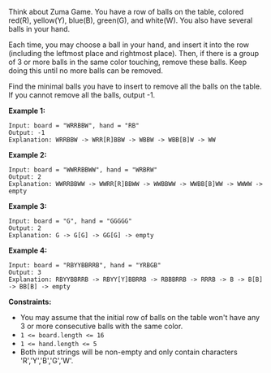 Think about Zuma Game. You have a row of balls on the table, colored red(R),
yellow(Y), blue(B), green(G), and white(W). You also have several balls in
your hand.

Each time, you may choose a ball in your hand, and insert it into the row
(including the leftmost place and rightmost place). Then, if there is a group
of 3 or more balls in the same color touching, remove these balls. Keep doing
this until no more balls can be removed.

Find the minimal balls you have to insert to remove all the balls on the
table. If you cannot remove all the balls, output -1.



**Example 1:**

    
    
    Input: board = "WRRBBW", hand = "RB"
    Output: -1
    Explanation: WRRBBW -> WRR[R]BBW -> WBBW -> WBB[B]W -> WW
    

**Example 2:**

    
    
    Input: board = "WWRRBBWW", hand = "WRBRW"
    Output: 2
    Explanation: WWRRBBWW -> WWRR[R]BBWW -> WWBBWW -> WWBB[B]WW -> WWWW -> empty
    

**Example 3:**

    
    
    Input: board = "G", hand = "GGGGG"
    Output: 2
    Explanation: G -> G[G] -> GG[G] -> empty 
    

**Example 4:**

    
    
    Input: board = "RBYYBBRRB", hand = "YRBGB"
    Output: 3
    Explanation: RBYYBBRRB -> RBYY[Y]BBRRB -> RBBBRRB -> RRRB -> B -> B[B] -> BB[B] -> empty 
    



**Constraints:**

  * You may assume that the initial row of balls on the table won't have any 3 or more consecutive balls with the same color.
  * `1 <= board.length <= 16`
  * `1 <= hand.length <= 5`
  * Both input strings will be non-empty and only contain characters 'R','Y','B','G','W'.

